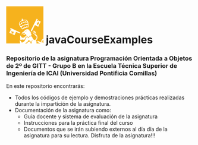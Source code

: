 # <img src="https://raw.githubusercontent.com/AgustinICAI/javaCourseExamples2022/master/images/logo.png" width="100"> javaCourseExamples

### Repositorio de la asignatura Programación Orientada a Objetos de 2º de GITT - Grupo B en la Escuela Técnica Superior de Ingeniería de ICAI (Universidad Pontificia Comillas)
En este repositorio encontrarás:
- Todos los códigos de ejemplo y demostraciones prácticas realizadas durante la impartición de la asignatura.
- Documentación de la asignatura como:
    - Guía docente y sistema de evaluación de la asignatura
    - Instrucciones para la práctica final del curso
    - Documentos que se irán subiendo externos al día día de la asignatura para su lectura.
Disfruta de la asignatura!!! 
